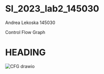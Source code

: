 # SI_2023_lab2_145030
Andrea Lekoska 145030

Control Flow Graph

# HEADING 



![CFG drawio](https://github.com/andrealekoska/SI_2023_lab2_145030/assets/126516943/23c9222c-fd37-4653-909e-0bad5b93563a)

